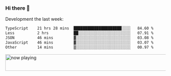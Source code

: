### Hi there 👋

Development the last week:
<!--START_SECTION:waka-->

```txt
TypeScript    21 hrs 28 mins  █████████████████████░░░░   84.60 %
Less          2 hrs           ██░░░░░░░░░░░░░░░░░░░░░░░   07.91 %
JSON          46 mins         ▓░░░░░░░░░░░░░░░░░░░░░░░░   03.08 %
JavaScript    46 mins         ▓░░░░░░░░░░░░░░░░░░░░░░░░   03.07 %
Other         14 mins         ▒░░░░░░░░░░░░░░░░░░░░░░░░   00.97 %
```

<!--END_SECTION:waka-->

<!--
**JASONPANGGO/jasonpanggo** is a ✨ _special_ ✨ repository because its `README.md` (this file) appears on your GitHub profile.

Here are some ideas to get you started:

- 🔭 I’m currently working on ...
- 🌱 I’m currently learning ...
- 👯 I’m looking to collaborate on ...
- 🤔 I’m looking for help with ...
- 💬 Ask me about ...
- 📫 How to reach me: ...
- 😄 Pronouns: ...
- ⚡ Fun fact: ...
-->

<a href="https://volt.fm/user/q8yd9e79csfr57rt" target="_blank"><img src="https://spotify-badge-egoist.vercel.app/api/now-playing" width="540" height="52" alt="now playing"></a>
